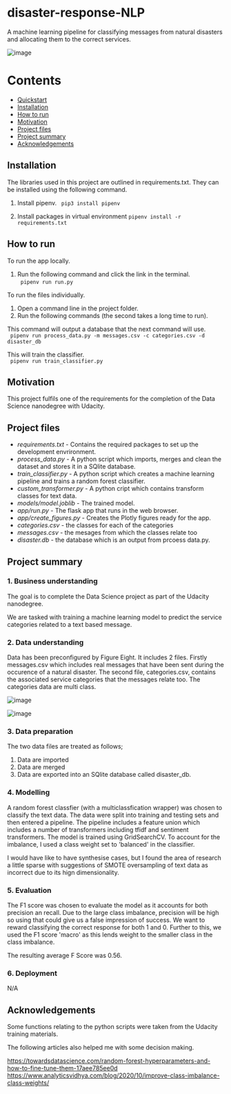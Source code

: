 # disaster-response-NLP
A machine learning pipeline for classifying messages from natural disasters and allocating them to the correct services.

![image](https://user-images.githubusercontent.com/24419429/110096269-a5c9d880-7d95-11eb-8da2-7ff147628682.png)

# Contents
 - [Quickstart](#Quickstart) 
 - [Installation](#Installation) 
 - [How to run](#How-to-run) 
 - [Motivation](#Motivation) 
 - [Project files](#Project-files) 
 - [Project summary](#Project-summary) 
 - [Acknowledgements](#Acknowledgements) 
 
 
## Installation

The libraries used in this project are outlined in requirements.txt. They can be installed using the following command.

1. Install pipenv.
``` pip3 install pipenv```

2. Install packages in virtual environment
```pipenv install -r requirements.txt```

## How to run

To run the app locally. 
1. Run the following command and click the link in the terminal.<br>
``` pipenv run run.py```

To run the files individually.
1. Open a command line in the project folder.
2. Run the following commands (the second takes a long time to run).

This command will output a database that the next command will use.<br/>
``` pipenv run process_data.py -m messages.csv -c categories.csv -d disaster_db```<br/>

This will train the classifier.<br/>
``` pipenv run train_classifier.py```

## Motivation

This project fulfils one of the requirements for the completion of the Data Science nanodegree with Udacity. 

## Project files

- *requirements.txt* - Contains the required packages to set up the development envrironment.
- *process_data.py* - A python script which imports, merges and clean the dataset and stores it in a SQlite database.
- *train_classifier.py* - A python script which creates a machine learning pipeline and trains a random forest classifier.
- *custom_transformer.py* - A python cript which contains transform classes for text data.
- *models/model.joblib* - The trained model.
- *app/run.py* - The flask app that runs in the web browser.
- *app/create_figures.py* - Creates the Plotly figures ready for the app.
- *categories.csv* - the classes for each of the categories
- *messages.csv* - the mesages from which the classes relate too
- *disaster.db* - the database which is an output from prcoess data.py.

## Project summary

### 1. Business understanding
The goal is to complete the Data Science project as part of the Udacity nanodegree. 

We are tasked with training a machine learning model to predict the service categories related to a text based message. 

### 2. Data understanding
Data has been preconfigured by Figure Eight. It includes 2 files. Firstly messages.csv which includes real messages that have been sent during the occurence of a natural disaster. The second file, categories.csv, contains the associated service categories that the messages relate too. The categories data are multi class.

![image](https://user-images.githubusercontent.com/24419429/110096394-c5610100-7d95-11eb-95ee-2f06d16ceb61.png)

![image](https://user-images.githubusercontent.com/24419429/110096561-ecb7ce00-7d95-11eb-9b1e-e6c1ded66fd6.png)

### 3. Data preparation
The two data files are treated as follows;
1. Data are imported
2. Data are merged
3. Data are exported into an SQlite database called disaster_db.<br>

### 4. Modelling
A random forest classfier (with a multiclassfication wrapper) was chosen to classify the text data. The data were split into training and testing sets and then entered a pipeline. The pipeline includes a feature union which includes a number of transformers including tfidf and sentiment transformers. The model is trained using GridSearchCV. To account for the imbalance, I used a class weight set to 'balanced' in the classifier.

I would have like to have synthesise cases, but I found the area of research a little sparse with suggestions of SMOTE oversampling of text data as incorrect due to its hign dimensionality.

### 5. Evaluation
The F1 score was chosen to evaluate the model as it accounts for both precision an recall. Due to the large class imbalance, precision will be high so using that could give us a false impression of success. We want to reward classifying the correct response for both 1 and 0. Further to this, we used the F1 score 'macro' as this lends weight to the smaller class in the class imbalance.

The resulting average F Score was 0.56.

### 6. Deployment
N/A

## Acknowledgements
Some functions relating to the python scripts were taken from the Udacity training materials.<br>

The following articles also helped me with some decision making.

https://towardsdatascience.com/random-forest-hyperparameters-and-how-to-fine-tune-them-17aee785ee0d
https://www.analyticsvidhya.com/blog/2020/10/improve-class-imbalance-class-weights/

